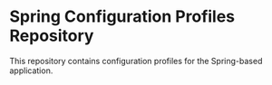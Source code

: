 # Spring Configuration Profiles Repository

This repository contains configuration profiles for the Spring-based application.
